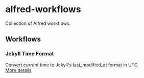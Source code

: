 # alfred-workflows

Collection of Alfred workflows.

## Workflows

### Jekyll Time Format

Convert current time to Jekyll's last_modified_at format in UTC.  
[More details](jekyll-time-format)
